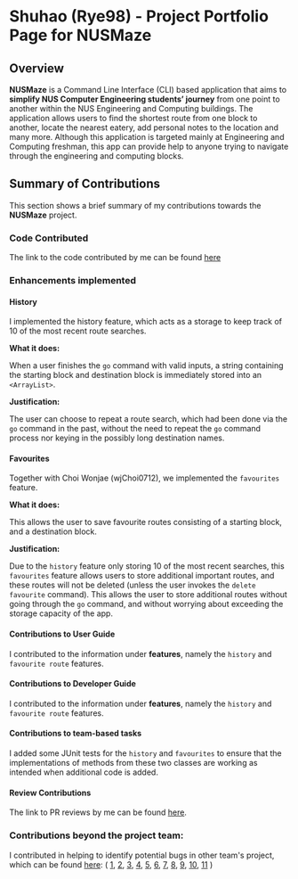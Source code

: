 # Shuhao (Rye98) - Project Portfolio Page for NUSMaze

## Overview
**NUSMaze** is a Command Line Interface (CLI) based application that aims to **simplify NUS Computer Engineering students’ journey** from one point to another within the NUS Engineering and Computing buildings.
The application allows users to find the shortest route from one block to another, locate the nearest eatery, add personal notes to the location and many more.
Although this application is targeted mainly at Engineering and Computing freshman, this app can provide help to anyone trying to navigate through the engineering and computing blocks.

## Summary of Contributions
This section shows a brief summary of my contributions towards the **NUSMaze** project.

### Code Contributed
The link to the code contributed by me can be found 
[here](https://nus-cs2113-ay2021s2.github.io/tp-dashboard/?search=09&sort=groupTitle&sortWithin=title&since=2021-03-05&timeframe=commit&mergegroup=&groupSelect=groupByRepos&breakdown=false)

### Enhancements implemented

#### History
I implemented the history feature, which acts as a storage to keep track of 10 of the most recent route searches.

**What it does:**

When a user finishes the  `go` command with valid inputs, a string containing the starting block and destination block is immediately stored into an `<ArrayList>`.

**Justification:**

The user can choose to repeat a route search, which had been done via the `go` command in the past, without the need to repeat the `go` command process nor keying in the possibly long destination names.

#### Favourites

Together with Choi Wonjae (wjChoi0712), we implemented the `favourites` feature.

**What it does:**

This allows the user to save favourite routes consisting of a starting block, and a destination block.

**Justification:**

Due to the `history` feature only storing 10 of the most recent searches, this `favourites` feature allows users to store additional important routes, and these routes will not be deleted (unless the user invokes the `delete favourite` command). This allows the user to store additional routes without going through the `go` command, and without worrying about exceeding the storage capacity of the app.

#### Contributions to User Guide

I contributed to the information under **features**, namely the `history` and `favourite route` features.

#### Contributions to Developer Guide

I contributed to the information under **features**, namely the `history` and `favourite route` features.

#### Contributions to team-based tasks

I added some JUnit tests for the `history` and `favourites` to ensure that the implementations of methods from these two classes are working as intended when additional code is added.

#### Review Contributions

The link to PR reviews by me can be found [here](https://github.com/AY2021S2-CS2113T-T09-2/tp/pulls?q=is%3Apr+is%3Aclosed+reviewed-by%3ARye98+).

### Contributions beyond the project team:

I contributed in helping to identify potential bugs in other team's project, which can be found [here](https://github.com/AY2021S2-CS2113-F10-2/tp): (
[1](https://github.com/AY2021S2-CS2113-F10-2/tp/issues/128), 
[2](https://github.com/AY2021S2-CS2113-F10-2/tp/issues/127), 
[3](https://github.com/AY2021S2-CS2113-F10-2/tp/issues/126), 
[4](https://github.com/AY2021S2-CS2113-F10-2/tp/issues/125), 
[5](https://github.com/AY2021S2-CS2113-F10-2/tp/issues/124), 
[6](https://github.com/AY2021S2-CS2113-F10-2/tp/issues/123), 
[7](https://github.com/AY2021S2-CS2113-F10-2/tp/issues/122), 
[8](https://github.com/AY2021S2-CS2113-F10-2/tp/issues/121), 
[9](https://github.com/AY2021S2-CS2113-F10-2/tp/issues/120), 
[10](https://github.com/AY2021S2-CS2113-F10-2/tp/issues/119), 
[11](https://github.com/AY2021S2-CS2113-F10-2/tp/issues/118)
)